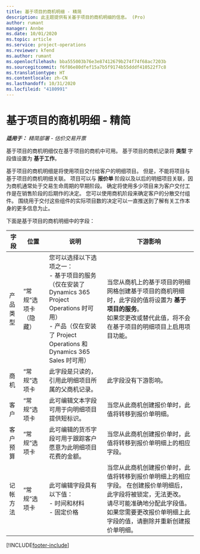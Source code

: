 ```yaml
---
title: 基于项目的商机明细 - 精简
description: 此主题提供有关基于项目的商机明细的信息。 (Pro)
author: rumant
manager: Annbe
ms.date: 10/01/2020
ms.topic: article
ms.service: project-operations
ms.reviewer: kfend
ms.author: rumant
ms.openlocfilehash: bba555003b76e3e87412679b274f74f68ac7203b
ms.sourcegitcommit: f6f86e80dfef15a7b5f9174b55dddf410522f7c8
ms.translationtype: HT
ms.contentlocale: zh-CN
ms.lasthandoff: 10/31/2020
ms.locfileid: "4180991"
---
```

# <a name="project-based-opportunity-lines---lite"></a>基于项目的商机明细 - 精简

_**适用于：** 精简部署 - 估价交易开票_

基于项目的商机明细仅在基于项目的商机中可用。 基于项目的商机记录将 **类型** 字段值设置为 **基于工作**。

基于项目的商机明细是将使用项目交付给客户的明细项目。 但是，不能将项目与基于项目的商机明细关联。 项目可以与 **报价单** 阶段以及以后的明细项目关联，因为商机通常处于交易生命周期的早期阶段。 确定将使用多少项目来为客户交付工作是在销售阶段的后期作的决定。 您可以使用商机阶段来确定客户的分散交付组件。 围绕用于交付这些组件的实际项目数的决定可以一直推送到了解有关工作本身的更多信息为止。

下面是基于项目的商机明细中的字段：

| **字段** | **位置** | **说明** | **下游影响** |
| --- | --- | --- | --- |
| 产品类型 | “常规”选项卡（隐藏） | 您可以选择以下选项之一：</br>- 基于项目的服务（仅在安装了 Dynamics 365 Project Operations 时可用）</br>- 产品（仅在安装了 Project Operations 和 Dynamics 365 Sales 时可用） | 当您从商机上的基于项目的明细网格创建基于项目的商机明细时，此字段的值将设置为 **基于项目的服务**。 <br> 如果您更改或替代此值，将不会在基于项目的明细项目上启用项目功能。 |
| 商机​​ | “常规”选项卡 | 此字段是只读的，引用此明细项目所属的父商机记录。 | 此字段没有下游影响。 |
| 客户 | “常规”选项卡 | 此可编辑文本字段可用于向明细项目提供短标识。 | 当您从此商机创建报价单时，此值将转移到报价单明细。 |
| 客户预算 | “常规”选项卡 | 此可编辑的货币字段可用于跟踪客户愿意为此明细项目花费的金额。 | 当您从此商机创建报价单时，此值将转移到报价单明细上的相应字段。 |
| 记帐方法 | “常规”选项卡 | 此可编辑字段具有以下值：</br>- 时间和材料</br>- 固定价格 | 当您从此商机创建报价单时，此值将转移到报价单明细上的相应字段。 在创建报价单明细后，此字段将被锁定，无法更改。 请尽可能准确地分配此字段值。 如果您需要更改报价单明细上此字段的值，请删除并重新创建报价单明细。 |


[!INCLUDE[footer-include](../../includes/footer-banner.md)]